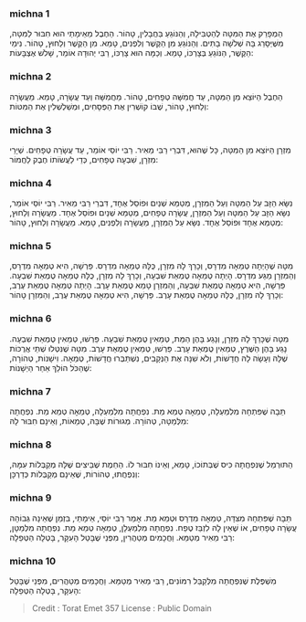 
### michna 1
הַמְפָרֵק אֶת הַמִּטָּה לְהַטְבִּילָהּ, וְהַנּוֹגֵעַ בַּחֲבָלִין, טָהוֹר. הַחֶבֶל מֵאֵימָתַי הוּא חִבּוּר לַמִּטָּה, מִשֶּׁיְּסָרֵג בָּהּ שְׁלֹשָׁה בָתִּים. וְהַנּוֹגֵעַ מִן הַקֶּשֶׁר וְלִפְנִים, טָמֵא. מִן הַקֶּשֶׁר וְלַחוּץ, טָהוֹר. נִימֵי הַקֶּשֶׁר, הַנּוֹגֵעַ בְּצָרְכּוֹ, טָמֵא. וְכַמָּה הוּא צָרְכּוֹ, רַבִּי יְהוּדָה אוֹמֵר, שָׁלֹשׁ אֶצְבָּעוֹת:  

### michna 2
הַחֶבֶל הַיּוֹצֵא מִן הַמִּטָּה, עַד חֲמִשָּׁה טְפָחִים, טָהוֹר. מֵחֲמִשָּׁה וְעַד עֲשָׂרָה, טָמֵא. מֵעֲשָׂרָה וְלַחוּץ, טָהוֹר, שֶׁבּוֹ קוֹשְׁרִין אֶת הַפְּסָחִים, וּמְשַׁלְשְׁלִין אֶת הַמִּטּוֹת:  

### michna 3
מִזְרָן הַיּוֹצֵא מִן הַמִּטָּה, כָּל שֶׁהוּא, דִּבְרֵי רַבִּי מֵאִיר. רַבִּי יוֹסֵי אוֹמֵר, עַד עֲשָׂרָה טְפָחִים. שְׁיָרֵי מִזְרָן, שִׁבְעָה טְפָחִים, כְּדֵי לַעֲשׂוֹתוֹ חֶבֶק לַחֲמוֹר:  

### michna 4
נִשָּׂא הַזָּב עַל הַמִּטָּה וְעַל הַמִּזְרָן, מְטַמֵּא שְׁנַיִם וּפוֹסֵל אֶחָד, דִּבְרֵי רַבִּי מֵאִיר. רַבִּי יוֹסֵי אוֹמֵר, נִשָּׂא הַזָּב עַל הַמִּטָּה וְעַל הַמִּזְרָן, עֲשָׂרָה טְפָחִים, מְטַמֵּא שְׁנַיִם וּפוֹסֵל אֶחָד. מֵעֲשָׂרָה וְלַחוּץ, מְטַמֵּא אֶחָד וּפוֹסֵל אֶחָד. נִשָּׂא עַל הַמִּזְרָן, מֵעֲשָׂרָה וְלִפְנִים, טָמֵא. מֵעֲשָׂרָה וְלַחוּץ, טָהוֹר:  

### michna 5
מִטָּה שֶׁהָיְתָה טְמֵאָה מִדְרָס, וְכָרַךְ לָהּ מִזְרָן, כֻּלָּהּ טְמֵאָה מִדְרָס. פֵּרְשָׁה, הִיא טְמֵאָה מִדְרָס, וְהַמִּזְרָן מַגַּע מִדְרָס. הָיְתָה טְמֵאָה טֻמְאַת שִׁבְעָה, וְכָרַךְ לָהּ מִזְרָן, כֻּלָּהּ טְמֵאָה טֻמְאַת שִׁבְעָה. פֵּרְשָׁה, הִיא טְמֵאָה טֻמְאַת שִׁבְעָה, וְהַמִּזְרָן טָמֵא טֻמְאַת עָרֶב. הָיְתָה טְמֵאָה טֻמְאַת עֶרֶב, וְכָרַךְ לָהּ מִזְרָן, כֻּלָּהּ טְמֵאָה טֻמְאַת עָרֶב. פֵּרְשָׁה, הִיא טְמֵאָה טֻמְאַת עֶרֶב, וְהַמִּזְרָן טָהוֹר:  

### michna 6
מִטָּה שֶׁכָּרַךְ לָהּ מִזְרָן, וְנָגַע בָּהֶן הַמֵּת, טְמֵאִין טֻמְאַת שִׁבְעָה. פֵּרְשׁוּ, טְמֵאִין טֻמְאַת שִׁבְעָה. נָגַע בָּהֶן הַשֶּׁרֶץ, טְמֵאִין טֻמְאַת עָרֶב. פֵּרְשׁוּ, טְמֵאִין טֻמְאַת עָרֶב. מִטָּה שֶׁנִּטְּלוּ שְׁתֵּי אֲרֻכּוֹת שֶׁלָּהּ וְעָשָׂה לָהּ חֲדָשׁוֹת, וְלֹא שִׁנָּה אֶת הַנְּקָבִים, נִשְׁתַּבְּרוּ חֲדָשׁוֹת, טְמֵאָה. וִישָׁנוֹת, טְהוֹרָה, שֶׁהַכֹּל הוֹלֵךְ אַחַר הַיְשָׁנוֹת:  

### michna 7
תֵּבָה שֶׁפִּתְחָהּ מִלְמַעְלָה, טְמֵאָה טְמֵא מֵת. נִפְחֲתָה מִלְמַעְלָה, טְמֵאָה טְמֵא מֵת. נִפְחֲתָה מִלְּמַטָּה, טְהוֹרָה. מְגוּרוֹת שֶׁבָּהּ, טְמֵאוֹת, וְאֵינָם חִבּוּר לָהּ:  

### michna 8
הַתּוּרְמֵל שֶׁנִּפְחֲתָה כִּיס שֶׁבְּתוֹכוֹ, טָמֵא, וְאֵינוֹ חִבּוּר לוֹ. הַחֵמֶת שֶׁבֵּיצִים שֶׁלָּהּ מְקַבְּלוֹת עִמָּהּ, וְנִפְחֲתוּ, טְהוֹרוֹת, שֶׁאֵינָם מְקַבְּלוֹת כְּדַרְכָּן:  

### michna 9
תֵּבָה שֶׁפִּתְחָהּ מִצִּדָּהּ, טְמֵאָה מִדְרָס וּטְמֵא מֵת. אָמַר רַבִּי יוֹסֵי, אֵימָתַי, בִּזְמַן שֶׁאֵינָהּ גְּבוֹהָה עֲשָׂרָה טְפָחִים, אוֹ שֶׁאֵין לָהּ לִזְבֵּז טֶפַח. נִפְחֲתָה מִלְמַעְלָן, טְמֵאָה טְמֵא מֵת. נִפְחֲתָה מִלְּמַטָּן, רַבִּי מֵאִיר מְטַמֵּא. וַחֲכָמִים מְטַהֲרִין, מִפְּנֵי שֶׁבָּטַל הָעִקָּר, בָּטְלָה הַטְּפֵלָה:  

### michna 10
מִשְׁפֶּלֶת שֶׁנִּפְחֲתָה מִלְּקַבֵּל רִמּוֹנִים, רַבִּי מֵאִיר מְטַמֵּא. וַחֲכָמִים מְטַהֲרִים, מִפְּנֵי שֶׁבָּטַל הָעִקָּר, בָּטְלָה הַטְּפֵלָה:  

>Credit : Torat Emet 357
>License : Public Domain 